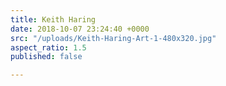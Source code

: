 ```yaml
---
title: Keith Haring
date: 2018-10-07 23:24:40 +0000
src: "/uploads/Keith-Haring-Art-1-480x320.jpg"
aspect_ratio: 1.5
published: false

---
```

